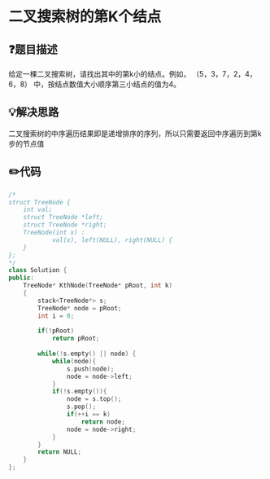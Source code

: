# 二叉搜索树的第K个结点

## :question:题目描述
给定一棵二叉搜索树，请找出其中的第k小的结点。例如， （5，3，7，2，4，6，8）    中，按结点数值大小顺序第三小结点的值为4。

## :bulb:解决思路
二叉搜索树的中序遍历结果即是递增排序的序列，所以只需要返回中序遍历到第k步的节点值

## :pencil2:代码
```c++
/*
struct TreeNode {
    int val;
    struct TreeNode *left;
    struct TreeNode *right;
    TreeNode(int x) :
            val(x), left(NULL), right(NULL) {
    }
};
*/
class Solution {
public:
    TreeNode* KthNode(TreeNode* pRoot, int k)
    {
        stack<TreeNode*> s;
        TreeNode* node = pRoot;
        int i = 0;
        
        if(!pRoot)
            return pRoot;
        
        while(!s.empty() || node) {
            while(node){
                s.push(node);
                node = node->left;
            }
            if(!s.empty()){
                node = s.top();
                s.pop();
                if(++i == k)
                    return node;
                node = node->right;
            }
        }
        return NULL;
    }
};
```